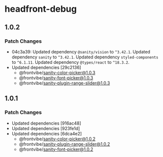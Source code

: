 # headfront-debug

## 1.0.2

### Patch Changes

- 04c3a39: Updated dependency `@sanity/vision` to `^3.42.1`.
  Updated dependency `sanity` to `^3.42.1`.
  Updated dependency `styled-components` to `^6.1.11`.
  Updated dependency `@types/react` to `^18.3.2`.
- Updated dependencies [29c2136]
  - @frontvibe/sanity-color-picker@1.0.3
  - @frontvibe/sanity-font-picker@1.0.3
  - @frontvibe/sanity-plugin-range-slider@1.0.3

## 1.0.1

### Patch Changes

- Updated dependencies [916ac48]
- Updated dependencies [923fe1d]
- Updated dependencies [6dca4e2]
  - @frontvibe/sanity-color-picker@1.0.2
  - @frontvibe/sanity-plugin-range-slider@1.0.2
  - @frontvibe/sanity-font-picker@1.0.2
